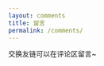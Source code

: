 ```yaml
---
layout: comments
title: 留言
permalink: /comments/
---
```


交换友链可以在评论区留言~


<script type="text/javascript" src="//rf.revolvermaps.com/0/0/6.js?i=532fsgu0qag&amp;m=6&amp;c=ffffff&amp;cr1=f&amp;f=arial&amp;l=" async="async"></script>

